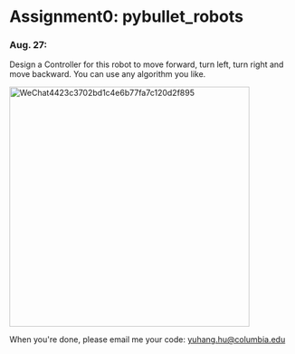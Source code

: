 # Assignment0: pybullet_robots

### Aug. 27:
Design a Controller for this robot to move forward, turn left, turn right and move backward.
You can use any algorithm you like.

<img width="424" alt="WeChat4423c3702bd1c4e6b77fa7c120d2f895" src="https://user-images.githubusercontent.com/48082207/187047594-19f487d2-600e-4808-b133-307839a77bc3.png">

When you're done, please email me your code: yuhang.hu@columbia.edu

